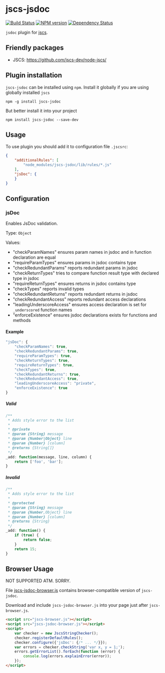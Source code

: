 # jscs-jsdoc
[![Build Status](https://secure.travis-ci.org/jscs-dev/jscs-jsdoc.svg?branch=master)](http://travis-ci.org/jscs-dev/jscs-jsdoc)
[![NPM version](https://badge.fury.io/js/jscs-jsdoc.png)](http://badge.fury.io/js/jscs-jsdoc)
[![Dependency Status](https://david-dm.org/jscs-dev/jscs-jsdoc.png)](https://david-dm.org/jscs-dev/jscs-jsdoc)

`jsdoc` plugin for [jscs](https://github.com/jscs-dev/node-jscs/).

## Friendly packages

 * JSCS: https://github.com/jscs-dev/node-jscs/

## Plugin installation

`jscs-jsdoc` can be installed using `npm`.
Install it globally if you are using globally installed `jscs`

    npm -g install jscs-jsdoc

But better install it into your project

    npm install jscs-jsdoc --save-dev

## Usage

To use plugin you should add it to configuration file `.jscsrc`:

```json
{
    "additionalRules": [
        "node_modules/jscs-jsdoc/lib/rules/*.js"
    ],
    "jsDoc": {
    }
}
```

## Configuration

### jsDoc

Enables JsDoc validation.

Type: `Object`

Values:

 - "checkParamNames" ensures param names in jsdoc and in function declaration are equal
 - "requireParamTypes" ensures params in jsdoc contains type
 - "checkRedundantParams" reports redundant params in jsdoc
 - "checkReturnTypes" tries to compare function result type with declared type in jsdoc
 - "requireReturnTypes" ensures returns in jsdoc contains type
 - "checkTypes" reports invalid types
 - "checkRedundantReturns" reports redundant returns in jsdoc
 - "checkRedundantAccess" reports redundant access declarations
 - "leadingUnderscoreAccess" ensures access declaration is set for `_underscored` function names
 - "enforceExistence" ensures jsdoc declarations exists for functions and methods

#### Example

```js
"jsDoc": {
    "checkParamNames": true,
    "checkRedundantParams": true,
    "requireParamTypes": true,
    "checkReturnTypes": true,
    "requireReturnTypes": true,
    "checkTypes": true,
    "checkRedundantReturns": true,
    "checkRedundantAccess": true,
    "leadingUnderscoreAccess": "private",
    "enforceExistence": true
}
```

##### Valid

```js
/**
 * Adds style error to the list
 *
 * @private
 * @param {String} message
 * @param {Number|Object} line
 * @param {Number} [column]
 * @returns {String[]}
 */
_add: function(message, line, column) {
    return ['foo', 'bar'];
}
```

##### Invalid

```js
/**
 * Adds style error to the list
 *
 * @protected
 * @param {String} message
 * @param {Number,Object} line
 * @param {Number} [column]
 * @returns {String}
 */
_add: function() {
    if (true) {
        return false;
    }
    return 15;
}
```

## Browser Usage

NOT SUPPORTED ATM. SORRY.

File [jscs-jsdoc-browser.js](jscs-jsdoc-browser.js) contains browser-compatible version of `jscs-jsdoc`.

Download and include `jscs-jsdoc-browser.js` into your page just after `jscs-browser.js`.

```html
<script src="jscs-browser.js"></script>
<script src="jscs-jsdoc-browser.js"></script>
<script>
    var checker = new JscsStringChecker();
    checker.registerDefaultRules();
    checker.configure({'jsDoc': {/* ... */}});
    var errors = checker.checkString('var x, y = 1;');
    errors.getErrorList().forEach(function (error) {
        console.log(errors.explainError(error));
    });
</script>
```
